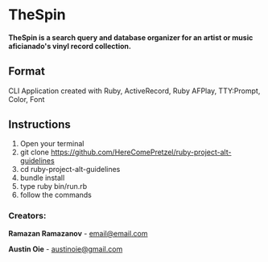 # **TheSpin**
#### **TheSpin** is a search query and database organizer for an artist or music aficianado's vinyl record collection.

## **Format**

CLI Application created with Ruby, ActiveRecord, Ruby AFPlay, TTY:Prompt, Color, Font


## **Instructions**

1. Open your terminal
2. git clone https://github.com/HereComePretzel/ruby-project-alt-guidelines
3. cd ruby-project-alt-guidelines
4. bundle install
5. type ruby bin/run.rb
6. follow the commands


### **Creators:**


**Ramazan Ramazanov** - email@email.com

**Austin Oie** - austinoie@gmail.com